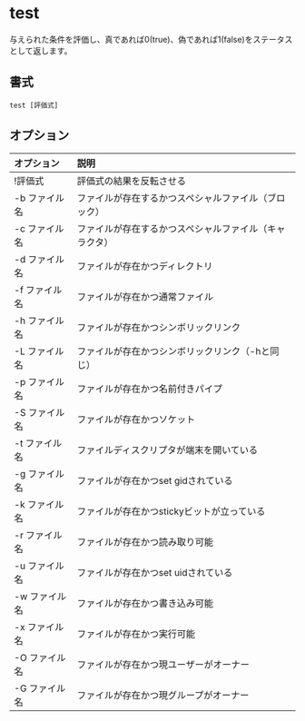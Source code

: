 # test

与えられた条件を評価し、真であれば0(true)、偽であれば1(false)をステータスとして返します。

## 書式

```
test [評価式]
```

## オプション

|オプション|説明|
|:--|:--|
|!評価式|評価式の結果を反転させる|
|-b ファイル名|ファイルが存在するかつスペシャルファイル（ブロック）|
|-c ファイル名|ファイルが存在するかつスペシャルファイル（キャラクタ）|
|-d ファイル名|ファイルが存在かつディレクトリ|
|-f ファイル名|ファイルが存在かつ通常ファイル|
|-h ファイル名|ファイルが存在かつシンボリックリンク|
|-L ファイル名|ファイルが存在かつシンボリックリンク（-hと同じ）|
|-p ファイル名|ファイルが存在かつ名前付きパイプ|
|-S ファイル名|ファイルが存在かつソケット|
|-t ファイル名|ファイルディスクリプタが端末を開いている|
|-g ファイル名|ファイルが存在かつset gidされている|
|-k ファイル名|ファイルが存在かつstickyビットが立っている|
|-r ファイル名|ファイルが存在かつ読み取り可能|
|-u ファイル名|ファイルが存在かつset uidされている|
|-w ファイル名|ファイルが存在かつ書き込み可能|
|-x ファイル名|ファイルが存在かつ実行可能|
|-O ファイル名|ファイルが存在かつ現ユーザーがオーナー|
|-G ファイル名|ファイルが存在かつ現グループがオーナー|
